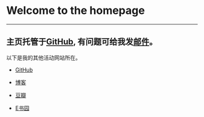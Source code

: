 # Welcome to the homepage

---
主页托管于[GitHub](https://github.com/tongwendong/tongwendong.github.io), 有问题可给我发[邮件](mailto:me@tongwendong.com)。
---

以下是我的其他活动网站所在。

* [GitHub](https://github.com/tongwendong/)

* [博客](http://blog.tongwendong.com/)

* [豆瓣](https://www.douban.com/people/tongwendong/)

* [E书园](https://www.eshuyuan.net/home.php?mod=space&uid=20412&do=profile)
